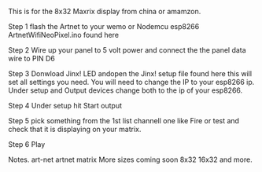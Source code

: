 This is for the 8x32 Maxrix display from china or amamzon. 


Step 1 flash the Artnet to your wemo or Nodemcu esp8266 ArtnetWifiNeoPixel.ino found here

Step 2 Wire up your panel to 5 volt power and connect the the panel data wire to PIN D6

Step 3 Donwload Jinx! LED andopen the Jinx! setup file found here this will set all settings you need. You will need to change the IP to your esp8266 ip. Under setup and Output devices change both to the ip of your esp8266.

Step 4 Under setup hit Start output

Step 5 pick something from the 1st list channell one like Fire or test and check that it is displaying on your matrix.

Step 6 Play 


Notes. art-net artnet matrix More sizes coming soon 8x32 16x32 and more.


